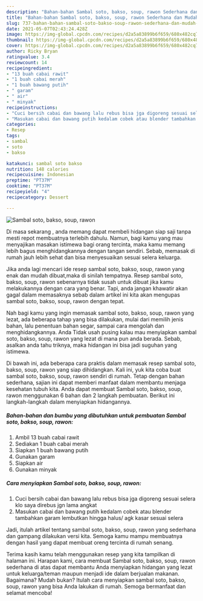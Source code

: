 ```yaml
---
description: "Bahan-bahan Sambal soto, bakso, soup, rawon Sederhana dan Mudah Dibuat"
title: "Bahan-bahan Sambal soto, bakso, soup, rawon Sederhana dan Mudah Dibuat"
slug: 737-bahan-bahan-sambal-soto-bakso-soup-rawon-sederhana-dan-mudah-dibuat
date: 2021-05-07T02:43:24.428Z
image: https://img-global.cpcdn.com/recipes/d2a5a83899b6f659/680x482cq70/sambal-soto-bakso-soup-rawon-foto-resep-utama.jpg
thumbnail: https://img-global.cpcdn.com/recipes/d2a5a83899b6f659/680x482cq70/sambal-soto-bakso-soup-rawon-foto-resep-utama.jpg
cover: https://img-global.cpcdn.com/recipes/d2a5a83899b6f659/680x482cq70/sambal-soto-bakso-soup-rawon-foto-resep-utama.jpg
author: Ricky Bryan
ratingvalue: 3.4
reviewcount: 14
recipeingredient:
- "13 buah cabai rawit"
- "1 buah cabai merah"
- "1 buah bawang putih"
- " garam"
- " air"
- " minyak"
recipeinstructions:
- "Cuci bersih cabai dan bawang lalu rebus bisa jga digoreng sesuai selera klo saya direbus jgn lama angkat"
- "Masukan cabai dan bawang putih kedalam cobek atau blender tambahkan garam lembutkan hingga halus/ agk kasar sesuai selera"
categories:
- Resep
tags:
- sambal
- soto
- bakso

katakunci: sambal soto bakso 
nutrition: 148 calories
recipecuisine: Indonesian
preptime: "PT37M"
cooktime: "PT37M"
recipeyield: "4"
recipecategory: Dessert

---
```



![Sambal soto, bakso, soup, rawon](https://img-global.cpcdn.com/recipes/d2a5a83899b6f659/680x482cq70/sambal-soto-bakso-soup-rawon-foto-resep-utama.jpg)

Di masa  sekarang , anda memang dapat membeli hidangan siap saji tanpa mesti repot membuatnya terlebih dahulu. Namun, bagi kamu yang mau menyajikan masakan istimewa bagi orang tercinta, maka kamu memang lebih bagus menghidangkannya dengan tangan sendiri. Sebab, memasak di rumah jauh lebih sehat dan bisa menyesuaikan sesuai selera keluarga.

Jika anda lagi mencari ide resep sambal soto, bakso, soup, rawon yang enak dan mudah dibuat,maka di sinilah tempatnya. Resep sambal soto, bakso, soup, rawon  sebenarnya tidak susah untuk dibuat jika kamu melakukannya dengan cara yang benar. Tapi, anda jangan khawatir akan gagal dalam memasaknya 
sebab dalam artikel ini kita akan mengupas sambal soto, bakso, soup, rawon dengan tepat.  



Nah bagi kamu yang ingin memasak sambal soto, bakso, soup, rawon yang lezat, ada beberapa tahap yang bisa dilakukan, mulai dari memilih jenis bahan, lalu penentuan bahan segar, sampai cara mengolah dan menghidangkannya. Anda Tidak usah pusing kalau mau menyiapkan sambal soto, bakso, soup, rawon yang lezat di mana pun anda berada. Sebab, asalkan anda  tahu triknya, maka hidangan ini bisa jadi suguhan yang istimewa.

Di bawah ini, ada beberapa cara praktis  dalam memasak resep sambal soto, bakso, soup, rawon yang siap dihidangkan. Kali ini, yuk kita coba buat sambal soto, bakso, soup, rawon sendiri di rumah. Tetap dengan bahan sederhana, sajian ini dapat memberi manfaat dalam membantu menjaga kesehatan tubuh kita. Anda dapat membuat Sambal soto, bakso, soup, rawon menggunakan 6 bahan dan 2 langkah pembuatan. Berikut ini langkah-langkah dalam menyiapkan hidangannya.

<!--inarticleads1-->

##### Bahan-bahan dan bumbu yang dibutuhkan untuk pembuatan Sambal soto, bakso, soup, rawon:

1. Ambil 13 buah cabai rawit
1. Sediakan 1 buah cabai merah
1. Siapkan 1 buah bawang putih
1. Gunakan  garam
1. Siapkan  air
1. Gunakan  minyak




<!--inarticleads2-->

##### Cara menyiapkan Sambal soto, bakso, soup, rawon:

1. Cuci bersih cabai dan bawang lalu rebus bisa jga digoreng sesuai selera klo saya direbus jgn lama angkat
1. Masukan cabai dan bawang putih kedalam cobek atau blender tambahkan garam lembutkan hingga halus/ agk kasar sesuai selera




Jadi, itulah artikel tentang  sambal soto, bakso, soup, rawon  yang sederhana dan gampang dilakukan versi kita. Semoga kamu mampu membuatnya dengan hasil yang dapat membuat oreng tercinta di rumah senang. 

Terima kasih kamu telah menggunakan resep yang kita tampilkan di halaman ini. Harapan kami, cara membuat  Sambal soto, bakso, soup, rawon sederhana di atas dapat membantu Anda menyiapkan hidangan yang lezat untuk keluarga/teman maupun menjadi ide dalam berjualan makanan. Bagaimana? Mudah bukan? Itulah cara menyiapkan sambal soto, bakso, soup, rawon yang bisa Anda lakukan di rumah. Semoga bermanfaat dan selamat mencoba!


